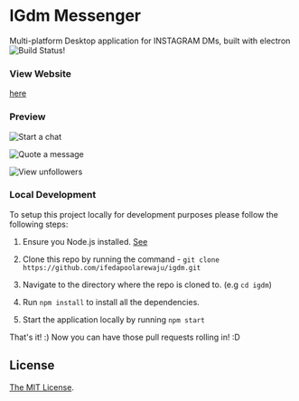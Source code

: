 # IGdm Messenger
Multi-platform Desktop application for INSTAGRAM DMs, built with electron
![Build Status!](https://travis-ci.org/ifedapoolarewaju/igdm.svg?branch=master)

### View Website
[here](http://ifedapoolarewaju.github.io/igdm/)


### Preview

![Start a chat](docs/img/startchat.gif)

![Quote a message](docs/img/quotemessage.gif)

![View unfollowers](docs/img/unfollowers.gif)

### Local Development

To setup this project locally for development purposes please follow the following steps:

1. Ensure you Node.js installed. [See](https://nodejs.org/en/download/)

2. Clone this repo by running the command - `git clone https://github.com/ifedapoolarewaju/igdm.git`

3. Navigate to the directory where the repo is cloned to. (e.g `cd igdm`)

4. Run `npm install` to install all the dependencies.

5. Start the application locally by running `npm start`

That's it! :) Now you can have those pull requests rolling in! :D


## License

[The MIT License](LICENSE).
